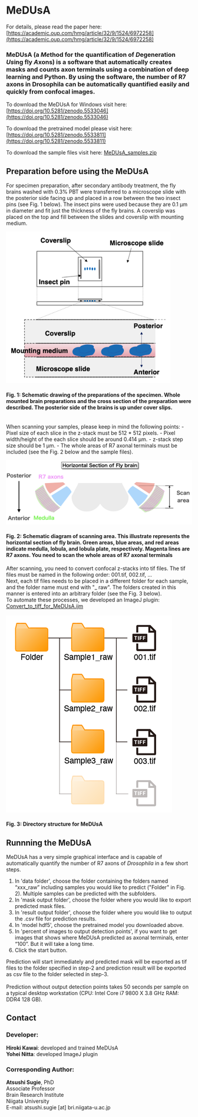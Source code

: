 # MeDUsA
For details, please read the paper here: [https://academic.oup.com/hmg/article/32/9/1524/6972258](https://academic.oup.com/hmg/article/32/9/1524/6972258)

### MeDUsA (a *Me*thod for the quantification of *D*egeneration *Us*ing fly *A*xons) is a software that automatically creates masks and counts axon terminals using a combination of deep learning and Python. By using the software, the number of R7 axons in Drosophila can be automatically quantified easily and quickly from confocal images.

To download the MeDUsA for Windows visit here: [https://doi.org/10.5281/zenodo.5533046](https://doi.org/10.5281/zenodo.5533046)

To download the pretrained model please visit here:  [https://doi.org/10.5281/zenodo.5533811](https://doi.org/10.5281/zenodo.5533811)

To download the sample files visit here: [MeDUsA_samples.zip](https://github.com/SugieLab/MeDUsA/blob/5b34dcd87ba854033e07035d54a5de1a8decd8e4/Sample/MeDUsA_samples.zip)



## Preparation before using the MeDUsA
For specimen preparation, after secondary antibody treatment, the fly brains washed with 0.3% PBT were transferred to a microscope slide with the posterior side facing up and placed in a row between the two insect pins (see Fig. 1 below). The insect pins were used because they are 0.1 μm in diameter and fit just the thickness of the fly brains. A coverslip was placed on the top and fill between the slides and coverslip with mounting medium.<br>

![](https://github.com/SugieLab/MeDUsA/blob/f887fdec3e70d8e6fdc7c8fecfe82b044cd78592/images/specimen%20preparation-small.png)

#### Fig. 1: Schematic drawing of the preparations of the specimen. Whole mounted brain preparations and the cross section of the preparation were described. The posterior side of the brains is up under cover slips.

<br>
When scanning your samples, please keep in mind the following points:
- Pixel size of each slice in the z-stack must be 512 * 512 pixels.
- Pixel width/height of the each slice should be around 0.414 µm.
- z-stack step size should be 1 µm.
- The whole areas of R7 axonal terminals must be included (see the Fig. 2 below and the sample files).

![](https://github.com/SugieLab/MeDUsA/blob/f4279fd5d82dbc1b0ff63382b306920be79f2f62/images/Scanning%20Area.png)

#### Fig. 2: Schematic diagram of scanning area. This illustrate represents the horizontal section of fly brain. Green areas, blue areas, and red areas indicate medulla, lobula, and lobula plate, respectively. Magenta lines are R7 axons. You need to scan the whole areas of R7 axonal terminals

After scanning, you need to convert confocal z-stacks into tif files. The tif files must be named in the following order: 001.tif, 002.tif, ...<br> Next, each tif files needs to be placed in a different folder for each sample, and the folder name must end with "_ raw". The folders created in this manner is entered into an arbitrary folder (see the Fig. 3 below).<br>To automate these processes, we developed an ImageJ plugin: [Convert_to_tiff_for_MeDUsA.ijm](https://github.com/SugieLab/MeDUsA/blob/c19dff9ffa6e4dbb14e72d1f4f756e5bad8ed9ce/plugins/Convert_to_tiff_for_MeDUsA.ijm)<br><br>
![](https://github.com/SugieLab/MeDUsA/blob/62d62c52d162851ccd656d527612edc3bd090e50/images/Directory%20Structure.png)
#### Fig. 3: Directory structure for MeDUsA


## Runnning the MeDUsA
MeDUsA has a very simple graphical interface and is capable of automatically quantify the number of R7 axons of *Drosophila* in a few short steps.
1. In 'data folder', choose the folder containing the folders named “xxx_raw” including samples you would like to predict ("Folder" in Fig. 2). Multiple samples can be predicted with the subfolders.
2. In 'mask output folder', choose the folder where you would like to export predicted mask files.
3. In 'result output folder', choose the folder where you would like to output the .csv file for prediction results.
4. In 'model hdf5', choose the pretrained model you downloaded above.
5. In 'percent of images to output detection points', if you want to get images that shows where MeDUsA predicted as axonal terminals, enter “100”. But it will take a long time. 
6. Click the start button.

Prediction will start immediately and predicted mask will be exported as tif files to the folder specified in step-2 and prediction result will be exported as csv file to the folder selected in step-3.<br><br>
Prediction without output detection points takes 50 seconds per sample on a typical desktop workstation (CPU: Intel Core i7 9800 X 3.8 GHz RAM: DDR4 128 GB).

## Contact
### Developer:
__Hiroki Kawai__: developed and trained MeDUsA<br>
__Yohei Nitta__: developed ImageJ plugin

### Corresponding Author:
__Atsushi Sugie__, PhD<br>
Associate Professor<br>
Brain Research Institute<br>
Niigata University<br>
E-mail: atsushi.sugie [at] bri.niigata-u.ac.jp
